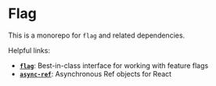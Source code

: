 # Flag

This is a monorepo for `flag` and related dependencies.

Helpful links:

- [**`flag`**](https://github.com/garbles/flag/tree/master/packages/flag): Best-in-class interface for working with feature flags
- [**`async-ref`**](https://github.com/garbles/flag/tree/master/packages/async-ref): Asynchronous Ref objects for React
